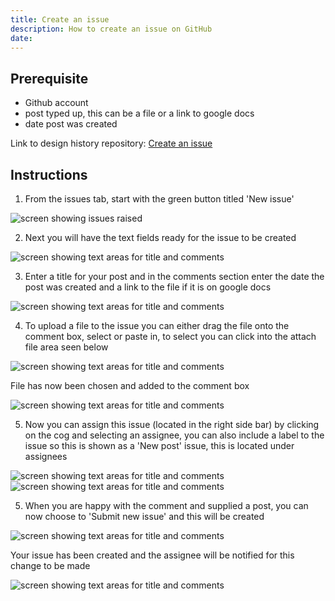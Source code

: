 ```yaml
---
title: Create an issue
description: How to create an issue on GitHub
date:
---
```


## Prerequisite
* Github account
* post typed up, this can be a file or a link to google docs
* date post was created

Link to design history repository: [Create an issue](https://github.com/nhsbsa-dean/cra-design-history/issues)

## Instructions
1. From the issues tab, start with the green button titled 'New issue'

<img src="/images/How-Tos/create-issue/create-issue-1.png" alt="screen showing issues raised">

2. Next you will have the text fields ready for the issue to be created

<img src="/images/How-Tos/create-issue/new-issue.png" alt="screen showing text areas for title and comments">

3. Enter a title for your post and in the comments section enter the date the post was created and a link to the file if it is on google docs

<img src="/images/How-Tos/create-issue/enter-issue.png" alt="screen showing text areas for title and comments">

4. To upload a file to the issue you can either drag the file onto the comment box, select or paste in, to select you can click into the attach file area seen below

<img src="/images/How-Tos/create-issue/upload-post.png" alt="screen showing text areas for title and comments">

File has now been chosen and added to the comment box

<img src="/images/How-Tos/create-issue/file-added.png" alt="screen showing text areas for title and comments">

5. Now you can assign this issue (located in the right side bar) by clicking on the cog and selecting an assignee, you can also include a label to the issue so this is shown as a 'New post' issue, this is located under assignees

<img src="/images/How-Tos/create-issue/assign-issue.png" alt="screen showing text areas for title and comments">
<img src="/images/How-Tos/create-issue/issue-label.png" alt="screen showing text areas for title and comments">

5. When you are happy with the comment and supplied a post, you can now choose to 'Submit new issue' and this will be created

<img src="/images/How-Tos/create-issue/new-issue-created.png" alt="screen showing text areas for title and comments">

Your issue has been created and the assignee will be notified for this change to be made

<img src="/images/How-Tos/create-issue/issues-new.png" alt="screen showing text areas for title and comments">

